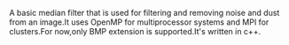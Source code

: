 A basic median filter that is used for filtering and removing noise and dust from an image.It uses OpenMP for multiprocessor systems and MPI for clusters.For now,only BMP extension is supported.It's written in c++.